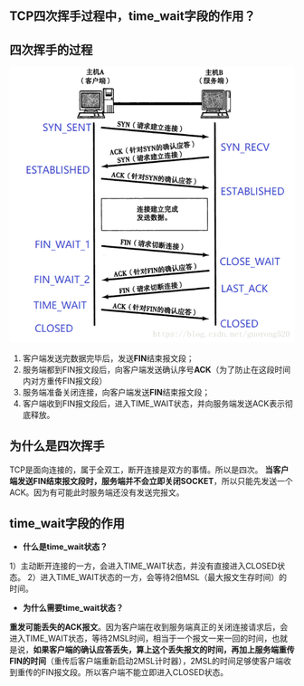##  TCP四次挥手过程中，time_wait字段的作用？



## 四次挥手的过程
![图片吧](https://github.com/Dannymeng/picture/blob/master/20180517102459818.png?raw=true)

1. 客户端发送完数据完毕后，发送**FIN**结束报文段；
2. 服务端都到FIN报文段后，向客户端发送确认序号**ACK**（为了防止在这段时间内对方重传FIN报文段）
3. 服务端准备关闭连接，向客户端发送**FIN**结束报文段；
4. 客户端收到FIN报文段后，进入TIME_WAIT状态，并向服务端发送ACK表示彻底释放。



## 为什么是四次挥手

TCP是面向连接的，属于全双工，断开连接是双方的事情。所以是四次。
**当客户端发送FIN结束报文段时，服务端并不会立即关闭SOCKET**，所以只能先发送一个ACK。因为有可能此时服务端还没有发送完报文。





## time_wait字段的作用

- **什么是time_wait状态？**

1）主动断开连接的一方，会进入TIME_WAIT状态，并没有直接进入CLOSED状态。
2）进入TIME_WAIT状态的一方，会等待2倍MSL（最大报文生存时间）的时间。



- **为什么需要time_wait状态？**

**重发可能丢失的ACK报文**。因为客户端在收到服务端真正的关闭连接请求后，会进入TIME_WAIT状态，等待2MSL时间，相当于一个报文一来一回的时间，也就是说，**如果客户端的确认应答丢失，算上这个丢失报文的时间，再加上服务端重传FIN的时间**（重传后客户端重新启动2MSL计时器），2MSL的时间足够使客户端收到重传的FIN报文段。所以客户端不能立即进入CLOSED状态。







